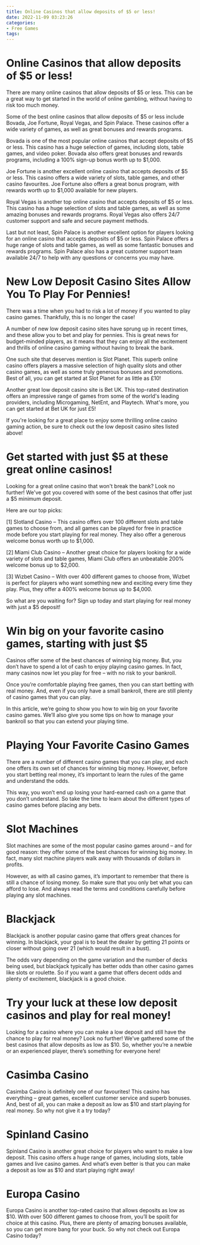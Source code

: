 ```yaml
---
title: Online Casinos that allow deposits of $5 or less!
date: 2022-11-09 03:23:26
categories:
- Free Games
tags:
---
```



#  Online Casinos that allow deposits of $5 or less!

There are many online casinos that allow deposits of $5 or less. This can be a great way to get started in the world of online gambling, without having to risk too much money.

Some of the best online casinos that allow deposits of $5 or less include Bovada, Joe Fortune, Royal Vegas, and Spin Palace. These casinos offer a wide variety of games, as well as great bonuses and rewards programs.

Bovada is one of the most popular online casinos that accept deposits of $5 or less. This casino has a huge selection of games, including slots, table games, and video poker. Bovada also offers great bonuses and rewards programs, including a 100% sign-up bonus worth up to $1,000.

Joe Fortune is another excellent online casino that accepts deposits of $5 or less. This casino offers a wide variety of slots, table games, and other casino favourites. Joe Fortune also offers a great bonus program, with rewards worth up to $1,000 available for new players.

Royal Vegas is another top online casino that accepts deposits of $5 or less. This casino has a huge selection of slots and table games, as well as some amazing bonuses and rewards programs. Royal Vegas also offers 24/7 customer support and safe and secure payment methods.

Last but not least, Spin Palace is another excellent option for players looking for an online casino that accepts deposits of $5 or less. Spin Palace offers a huge range of slots and table games, as well as some fantastic bonuses and rewards programs. Spin Palace also has a great customer support team available 24/7 to help with any questions or concerns you may have.

#  New Low Deposit Casino Sites Allow You To Play For Pennies!

There was a time when you had to risk a lot of money if you wanted to play casino games. Thankfully, this is no longer the case!

A number of new low deposit casino sites have sprung up in recent times, and these allow you to bet and play for pennies. This is great news for budget-minded players, as it means that they can enjoy all the excitement and thrills of online casino gaming without having to break the bank.

One such site that deserves mention is Slot Planet. This superb online casino offers players a massive selection of high quality slots and other casino games, as well as some truly generous bonuses and promotions. Best of all, you can get started at Slot Planet for as little as £10!

Another great low deposit casino site is Bet UK. This top-rated destination offers an impressive range of games from some of the world's leading providers, including Microgaming, NetEnt, and Playtech. What's more, you can get started at Bet UK for just £5!

If you're looking for a great place to enjoy some thrilling online casino gaming action, be sure to check out the low deposit casino sites listed above!

#  Get started with just $5 at these great online casinos!

Looking for a great online casino that won't break the bank? Look no further! We've got you covered with some of the best casinos that offer just a $5 minimum deposit.

Here are our top picks:

[1] Slotland Casino – This casino offers over 100 different slots and table games to choose from, and all games can be played for free in practice mode before you start playing for real money. They also offer a generous welcome bonus worth up to $1,000.

[2] Miami Club Casino – Another great choice for players looking for a wide variety of slots and table games, Miami Club offers an unbeatable 200% welcome bonus up to $2,000.

[3] Wizbet Casino – With over 400 different games to choose from, Wizbet is perfect for players who want something new and exciting every time they play. Plus, they offer a 400% welcome bonus up to $4,000.

So what are you waiting for? Sign up today and start playing for real money with just a $5 deposit!

#  Win big on your favorite casino games, starting with just $5

Casinos offer some of the best chances of winning big money. But, you don’t have to spend a lot of cash to enjoy playing casino games. In fact, many casinos now let you play for free – with no risk to your bankroll.

Once you’re comfortable playing free games, then you can start betting with real money. And, even if you only have a small bankroll, there are still plenty of casino games that you can play.

In this article, we’re going to show you how to win big on your favorite casino games. We’ll also give you some tips on how to manage your bankroll so that you can extend your playing time.

# Playing Your Favorite Casino Games

There are a number of different casino games that you can play, and each one offers its own set of chances for winning big money. However, before you start betting real money, it’s important to learn the rules of the game and understand the odds.

This way, you won’t end up losing your hard-earned cash on a game that you don’t understand. So take the time to learn about the different types of casino games before placing any bets.

# Slot Machines

Slot machines are some of the most popular casino games around – and for good reason: they offer some of the best chances for winning big money. In fact, many slot machine players walk away with thousands of dollars in profits.

However, as with all casino games, it’s important to remember that there is still a chance of losing money. So make sure that you only bet what you can afford to lose. And always read the terms and conditions carefully before playing any slot machines.

# Blackjack

Blackjack is another popular casino game that offers great chances for winning. In blackjack, your goal is to beat the dealer by getting 21 points or closer without going over 21 (which would result in a bust).

The odds vary depending on the game variation and the number of decks being used, but blackjack typically has better odds than other casino games like slots or roulette. So if you want a game that offers decent odds and plenty of excitement, blackjack is a good choice.

#  Try your luck at these low deposit casinos and play for real money!

Looking for a casino where you can make a low deposit and still have the chance to play for real money? Look no further! We’ve gathered some of the best casinos that allow deposits as low as $10. So, whether you’re a newbie or an experienced player, there’s something for everyone here!

#  Casimba Casino

Casimba Casino is definitely one of our favourites! This casino has everything – great games, excellent customer service and superb bonuses. And, best of all, you can make a deposit as low as $10 and start playing for real money. So why not give it a try today?

#  Spinland Casino

Spinland Casino is another great choice for players who want to make a low deposit. This casino offers a huge range of games, including slots, table games and live casino games. And what’s even better is that you can make a deposit as low as $10 and start playing right away!

#  Europa Casino

Europa Casino is another top-rated casino that allows deposits as low as $10. With over 500 different games to choose from, you’ll be spoilt for choice at this casino. Plus, there are plenty of amazing bonuses available, so you can get more bang for your buck. So why not check out Europa Casino today?